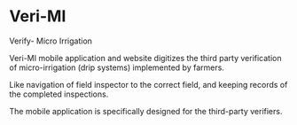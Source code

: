 # Veri-MI
Verify- Micro Irrigation

Veri-MI mobile application and website digitizes the third party verification of micro-irrigation (drip systems) implemented by farmers.

Like navigation of field inspector to the correct field, and keeping records of the completed inspections.

The mobile application is specifically designed for the third-party verifiers.
